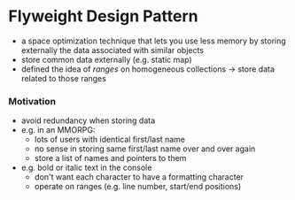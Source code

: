 # Flyweight Design Pattern

- a space optimization technique that lets you use less memory by storing externally the data associated with similar objects
- store common data externally (e.g. static map)
- defined the idea of *ranges* on homogeneous collections -> store data related to those ranges

### Motivation

- avoid redundancy when storing data
- e.g. in an MMORPG:
	- lots of users with identical first/last name
	- no sense in storing same first/last name over and over again
	- store a list of names and pointers to them
- e.g. bold or italic text in the console
	- don't want each character to have a formatting character
	- operate on ranges (e.g. line number, start/end positions)
